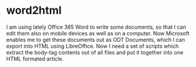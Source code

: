 # word2html
I am using lately Office 365 Word to write some documents, so that I can edit them also on mobile devices as well as on a computer. Now Microsoft enables me to get these documents out as ODT Documents, which I can export into HTML using LibreOffice. Now I need a set of scripts which extract the body-tag contents out of all files and put it together into one HTML formated article.
